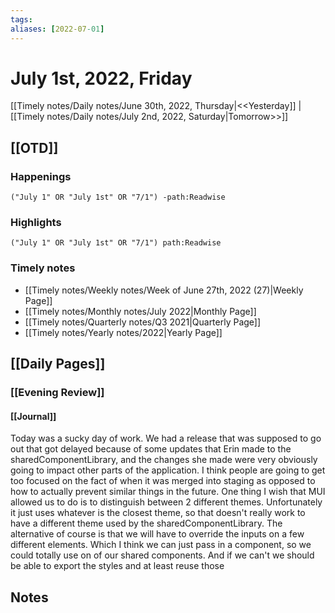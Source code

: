 ```yaml
---
tags:
aliases: [2022-07-01]
---
```


# July 1st, 2022, Friday

[[Timely notes/Daily notes/June 30th, 2022, Thursday|<<Yesterday]] | [[Timely notes/Daily notes/July 2nd, 2022, Saturday|Tomorrow>>]]

## [[OTD]]

### Happenings

```query
("July 1" OR "July 1st" OR "7/1") -path:Readwise
```

### Highlights

```query
("July 1" OR "July 1st" OR "7/1") path:Readwise
```

### Timely notes
- [[Timely notes/Weekly notes/Week of June 27th, 2022 (27)|Weekly Page]]
- [[Timely notes/Monthly notes/July 2022|Monthly Page]]
- [[Timely notes/Quarterly notes/Q3 2021|Quarterly Page]]
- [[Timely notes/Yearly notes/2022|Yearly Page]]

## [[Daily Pages]]

### [[Evening Review]]

#### [[Journal]]

Today was a sucky day of work. We had a release that was supposed to go out that got delayed because of some updates that Erin made to the sharedComponentLibrary, and the changes she made were very obviously going to impact other parts of the application. I think people are going to get too focused on the fact of when it was merged into staging as opposed to how to actually prevent similar things in the future. One thing I wish that MUI allowed us to do is to distinguish between 2 different themes. Unfortunately it just uses whatever is the closest theme, so that doesn't really work to have a different theme used by the sharedComponentLibrary. The alternative of course is that we will have to override the inputs on a few different elements. Which I think we can just pass in a component, so we could totally use on of our shared components. And if we can't we should be able to export the styles and at least reuse those

## Notes

